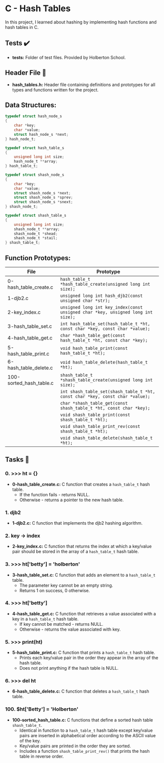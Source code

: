 # C - Hash Tables

In this project, I learned about hashing by implementing hash functions and hash tables in C.

## Tests ✔️

- **tests:** Folder of test files. Provided by Holberton School.

## Header File 📁

- **hash_tables.h:** Header file containing definitions and prototypes for all types and functions written for the project.

## Data Structures:

```c
typedef struct hash_node_s
{
    char *key;
    char *value;
    struct hash_node_s *next;
} hash_node_t;

typedef struct hash_table_s
{
    unsigned long int size;
    hash_node_t **array;
} hash_table_t;

typedef struct shash_node_s
{
    char *key;
    char *value;
    struct shash_node_s *next;
    struct shash_node_s *sprev;
    struct shash_node_s *snext;
} shash_node_t;

typedef struct shash_table_s
{
    unsigned long int size;
    shash_node_t **array;
    shash_node_t *shead;
    shash_node_t *stail;
} shash_table_t;
```

## Function Prototypes:

| File                   | Prototype                                               |
|------------------------|--------------------------------------------------------|
| 0-hash_table_create.c   | `hash_table_t *hash_table_create(unsigned long int size);` |
| 1-djb2.c               | `unsigned long int hash_djb2(const unsigned char *str);` |
| 2-key_index.c           | `unsigned long int key_index(const unsigned char *key, unsigned long int size);` |
| 3-hash_table_set.c      | `int hash_table_set(hash_table_t *ht, const char *key, const char *value);` |
| 4-hash_table_get.c      | `char *hash_table_get(const hash_table_t *ht, const char *key);` |
| 5-hash_table_print.c    | `void hash_table_print(const hash_table_t *ht);` |
| 6-hash_table_delete.c   | `void hash_table_delete(hash_table_t *ht);` |
| 100-sorted_hash_table.c | `shash_table_t *shash_table_create(unsigned long int size);` |
|                        | `int shash_table_set(shash_table_t *ht, const char *key, const char *value);` |
|                        | `char *shash_table_get(const shash_table_t *ht, const char *key);` |
|                        | `void shash_table_print(const shash_table_t *ht);` |
|                        | `void shash_table_print_rev(const shash_table_t *ht);` |
|                        | `void shash_table_delete(shash_table_t *ht);` |

## Tasks 📃

### 0. >>> ht = {}

- **0-hash_table_create.c:** C function that creates a `hash_table_t` hash table.
  - If the function fails - returns NULL.
  - Otherwise - returns a pointer to the new hash table.

### 1. djb2

- **1-djb2.c:** C function that implements the djb2 hashing algorithm.

### 2. key -> index

- **2-key_index.c:** C function that returns the index at which a key/value pair should be stored in the array of a `hash_table_t` hash table.

### 3. >>> ht['betty'] = 'holberton'

- **3-hash_table_set.c:** C function that adds an element to a `hash_table_t` table.
  - The parameter key cannot be an empty string.
  - Returns 1 on success, 0 otherwise.

### 4. >>> ht['betty']

- **4-hash_table_get.c:** C function that retrieves a value associated with a key in a `hash_table_t` hash table.
  - If key cannot be matched - returns NULL.
  - Otherwise - returns the value associated with key.

### 5. >>> print(ht)

- **5-hash_table_print.c:** C function that prints a `hash_table_t` hash table.
  - Prints each key/value pair in the order they appear in the array of the hash table.
  - Does not print anything if the hash table is NULL.

### 6. >>> del ht

- **6-hash_table_delete.c:** C function that deletes a `hash_table_t` hash table.

### 100. $ht['Betty'] = 'Holberton'

- **100-sorted_hash_table.c:** C functions that define a sorted hash table `shash_table_t`.
  - Identical in function to a `hash_table_t` hash table except key/value pairs are inserted in alphabetical order according to the ASCII value of the key.
  - Key/value pairs are printed in the order they are sorted.
  - Includes a function `shash_table_print_rev()` that prints the hash table in reverse order.
